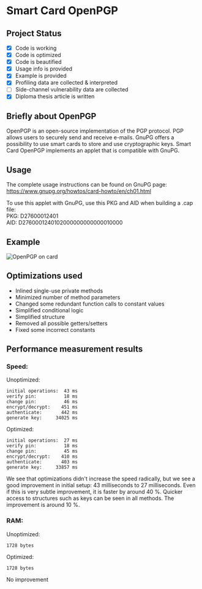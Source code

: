# Smart Card OpenPGP

## Project Status
- [x] Code is working
- [x] Code is optimized
- [x] Code is beautified
- [x] Usage info is provided
- [x] Example is provided
- [x] Profiling data are collected & interpreted
- [ ] Side-channel vulnerability data are collected
- [x] Diploma thesis article is written

## Briefly about OpenPGP
OpenPGP is an open-source implementation of the PGP protocol. PGP allows users to securely send and receive e-mails. GnuPG offers a possibility to use smart cards to store and use cryptographic keys. Smart Card OpenPGP implements an applet that is compatible with GnuPG.

## Usage
The complete usage instructions can be found on GnuPG page:
https://www.gnupg.org/howtos/card-howto/en/ch01.html

To use this applet with GnuPG, use this PKG and AID when building a .cap file:\
PKG: D27600012401\
AID: D2760001240102000000000000010000

## Example
![OpenPGP on card](https://is.muni.cz/www/kewo/GPG_CLI_blur.png?1542469599284)

## Optimizations used
* Inlined single-use private methods
* Minimized number of method parameters
* Changed some redundant function calls to constant values
* Simplified conditional logic
* Simplified structure
* Removed all possible getters/setters
* Fixed some incorrect constants

## Performance measurement results

### Speed:
Unoptimized:
```
initial operations:  43 ms
verify pin:          18 ms
change pin:          46 ms
encrypt/decrypt:    451 ms
authenticate:       442 ms
generate key:     34025 ms
```
Optimized:
```
initial operations:  27 ms
verify pin:          18 ms
change pin:          45 ms
encrypt/decrypt:    410 ms
authenticate:       403 ms
generate key:     33857 ms
```
We see that optimizations didn't increase the speed radically, but we see a good improvement in initial setup: 43 milliseconds to 27 milliseconds. Even if this is very subtle improvement, it is faster by around 40 %.
Quicker access to structures such as keys can be seen in all methods. The improvement is around 10 %.

### RAM:
Unoptimized:
```
1728 bytes
```
Optimized:
```
1728 bytes
```
No improvement
